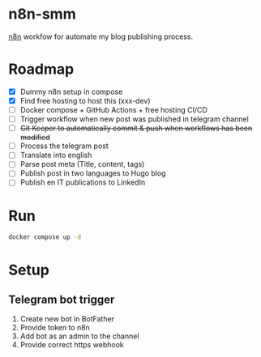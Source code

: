 # n8n-smm
[n8n](https://github.com/n8n-io/n8n) workfow for automate my blog publishing process.

# Roadmap
- [x] Dummy n8n setup in compose
- [x] Find free hosting to host this (xxx-dev)
- [ ] Docker compose + GitHub Actions + free hosting CI/CD 
- [ ] Trigger workflow when new post was published in telegram channel
- [ ] ~~Git Keeper to automatically commit & push when workflows has been modified~~
- [ ] Process the telegram post
- [ ] Translate into english
- [ ] Parse post meta (Title, content, tags)
- [ ] Publish post in two languages to Hugo blog
- [ ] Publish en IT publications to LinkedIn

# Run

```bash
docker compose up -d
```

# Setup 

## Telegram bot trigger

1. Create new bot in BotFather
2. Provide token to n8n
3. Add bot as an admin to the channel
4. Provide correct https webhook